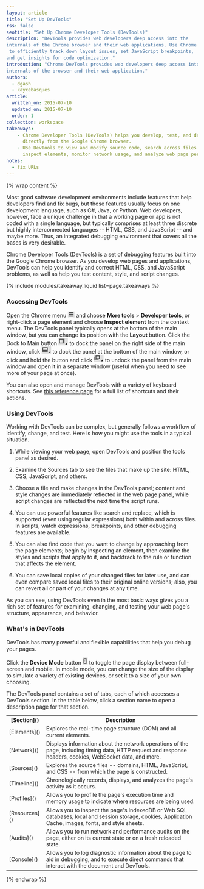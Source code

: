 ```yaml
---
layout: article
title: "Set Up DevTools"
rss: false
seotitle: "Set Up Chrome Developer Tools (DevTools)"
description: "DevTools provides web developers deep access into the 
internals of the Chrome browser and their web applications. Use Chrome DevTools
 to efficiently track down layout issues, set JavaScript breakpoints, 
and get insights for code optimization."
introduction: "Chrome DevTools provides web developers deep access into the 
internals of the browser and their web application."
authors:
  - dgash
  - kaycebasques
article:
  written_on: 2015-07-10
  updated_on: 2015-07-10
  order: 1
collection: workspace
takeaways:
    - Chrome Developer Tools (DevTools) helps you develop, test, and debug your web sites and applications 
      directly from the Google Chrome browser.
    - Use DevTools to view and modify source code, search across files with regular expressions, set breakpoints, 
      inspect elements, monitor network usage, and analyze web page performance.
notes:
  - fix URLs
---
```


{% wrap content %}

Most good software development environments include features that help developers find and fix bugs, but those features usually focus on one development language, such as C#, Java, or Python. Web developers, however, face a unique challenge in that a working page or app is not coded with a single language, but typically comprises at least three discrete but highly interconnected languages -- HTML, CSS, and JavaScript -- and maybe more. Thus, an integrated debugging environment that covers all the bases is very desirable.

Chrome Developer Tools (DevTools) is a set of debugging features built into the Google Chrome browser. As you develop web pages and applications, DevTools can help you identify and correct HTML, CSS, and JavaScript problems, as well as help you test content, style, and script changes.

{% include modules/takeaway.liquid list=page.takeaways %}

### Accessing DevTools

Open the Chrome menu ![Chrome menu](imgs/chrome_menu_button.png) and choose **More tools** > **Developer tools**, or right-click a page element and choose **Inspect element** from the context menu. The DevTools panel typically opens at the bottom of the main window, but you can change its position with the **Layout** button. Click the Dock to Main button ![Dock to main](imgs/dock_to_main_button.png) to dock the panel on the right side of the main window, click ![Dock to bottom](imgs/dock_to_bottom_button.png) to dock the panel at the bottom of the main window, or click and hold the button and click ![Undock](imgs/undock_button.png) to undock the panel from the main window and open it in a separate window (useful when you need to see more of your page at once).

You can also open and manage DevTools with a variety of keyboard shortcuts. See [this reference page](https://web-central.appspot.com/web/tools/iterate/inspect-styles/shortcuts?hl=en) for a full list of shortcuts and their actions.

### Using DevTools

Working with DevTools can be complex, but generally follows a workflow of identify, change, and test. Here is how you might use the tools in a typical situation.

1. While viewing your web page, open DevTools and position the tools panel as desired.

2. Examine the Sources tab to see the files that make up the site: HTML, CSS, JavaScript, and others.

3. Choose a file and make changes in the DevTools panel; content and style changes are immediately reflected in the web page panel, while script changes are reflected the next time the script runs.

4. You can use powerful features like search and replace, which is supported (even using regular expressions) both within and across files. In scripts, watch expressions, breakpoints, and other debugging features are available.

5. You can also find code that you want to change by approaching from the page elements; begin by inspecting an element, then examine the styles and scripts that apply to it, and backtrack to the rule or function that affects the element.

6. You can save local copies of your changed files for later use, and can even compare saved local files to their original online versions; also, you can revert all or part of your changes at any time.

As you can see, using DevTools even in the most basic ways gives you a rich set of features for examining, changing, and testing your web page's structure, appearance, and behavior.

### What's in DevTools

DevTools has many powerful and flexible capabilities that help you debug your pages. 

Click the **Device Mode** button ![Device mode](imgs/device_mode_button.png) to toggle the page display between full-screen and mobile. In mobile mode, you can change the size of the display to simulate a variety of existing devices, or set it to a size of your own choosing.

The DevTools panel contains a set of tabs, each of which accesses a DevTools section. In the table below, click a section name to open a description page for that section.

<table>
  <tr>
    <th>[Section]()</th>
    <th>Description</th>
  </tr>
  <tr>
    <td>[Elements]()</td>
    <td>Explores the real-time page structure (DOM) and all current elements.</td>
  </tr>
  <tr>
    <td>[Network]()</td>
    <td>Displays information about the network operations of the page, including timing data, HTTP request and response headers, cookies, WebSocket data, and more.</td>
  </tr>
  <tr>
    <td>[Sources]()</td>
    <td>Explores the source files -- domains, HTML, JavaScript, and CSS -- from which the page is constructed.</td>
  </tr>
  <tr>
    <td>[Timeline]()</td>
    <td>Chronologically records, displays, and analyzes the page's activity as it occurs.</td>
  </tr>
  <tr>
    <td>[Profiles]()</td>
    <td>Allows you to profile the page's execution time and memory usage to indicate where resources are being used.</td>
  </tr>
  <tr>
    <td>[Resources]()</td>
    <td>Allows you to inspect the page's IndexedDB or Web SQL databases, local and session storage, cookies, Application Cache, images, fonts, and style sheets.</td>
  </tr>
  <tr>
    <td>[Audits]()</td>
    <td>Allows you to run network and performance audits on the page, either on its current state or on a fresh reloaded state.</td>
  </tr>
  <tr>
    <td>[Console]()</td>
    <td>Allows you to log diagnostic information about the page to aid in debugging, and to execute direct commands that interact with the document and DevTools.</td>
  </tr>
</table>

{% endwrap %}
